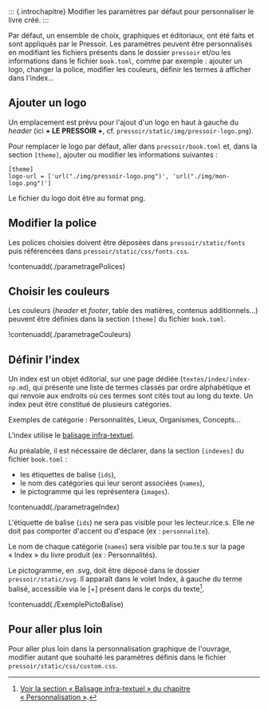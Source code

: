 <!--

- en attente des modifs de David pour personnaliser les index au complet (picto inclus) directement dans book.toml.
- est-ce que je rapatrie sur cette page les personnalisation édito de type livre co, parties dans la toc... ? (cf. Antoine)

-->

::: {.introchapitre}
Modifier les paramètres par défaut pour personnaliser le livre créé.
:::


Par défaut, un ensemble de choix, graphiques et éditoriaux, ont été faits et sont appliqués par le Pressoir. Les paramètres peuvent être personnalisés en modifiant les fichiers présents dans le dossier `pressoir` et/ou les informations dans le fichier `book.toml`, comme par exemple&nbsp;: ajouter un logo, changer la police, modifier les couleurs, définir les termes à afficher dans l'index...



## Ajouter un logo


Un emplacement est prévu pour l'ajout d'un logo en haut à gauche du _header_ (ici **+ LE PRESSOIR +**, cf. `pressoir/static/img/pressoir-logo.png`).


Pour remplacer le logo par défaut, aller dans `pressoir/book.toml` et, dans la section `[theme]`, ajouter ou modifier les informations suivantes&nbsp;:

```
[theme]
logo-url = ['url("./img/pressoir-logo.png")', 'url("./img/mon-logo.png")']
```

Le fichier du logo doit être au format png.

## Modifier la police

Les polices choisies doivent être déposées dans `pressoir/static/fonts` puis référencées dans `pressoir/static/css/fonts.css`.


!contenuadd(./parametragePolices)



## Choisir les couleurs

Les couleurs (_header_ et _footer_, table des matières, contenus additionnels...) peuvent être définies dans la section `[theme]` du fichier `book.toml`.

!contenuadd(./parametrageCouleurs)


## Définir l'index

Un index est un objet éditorial, sur une page dédiée (`textes/index/index-np.md`), qui présente une liste de termes classés par ordre alphabétique et qui renvoie aux endroits où ces termes sont cités tout au long du texte. Un index peut être constitué de plusieurs catégories.

Exemples de catégorie&nbsp;: Personnalités, Lieux, Organismes, Concepts...

L'index utilise le [balisage infra-textuel](chapitre4.html#balisage-infra-textuel).

Au préalable, il est nécessaire de déclarer, dans la section `[indexes]` du fichier `book.toml`&nbsp;:

- les étiquettes de balise (`ids`),
- le nom des catégories qui leur seront associées (`names`),
- le pictogramme qui les représentera (`images`).

!contenuadd(./parametrageIndex)

L'étiquette de balise (`ids`) ne sera pas visible pour les lecteur.rice.s. Elle ne doit pas comporter d'accent ou d'espace (ex&nbsp;: `personnalite`).

Le nom de chaque catégorie (`names`) sera visible par tou.te.s sur la page «&nbsp;Index&nbsp;» du livre produit (ex&nbsp;: Personnalités).

Le pictogramme, en .svg, doit être déposé dans le dossier `pressoir/static/svg`. Il apparaît dans le volet Index, à gauche du terme balisé, accessible via le [+] présent dans le corps du texte[^1].


!contenuadd(./ExemplePictoBalise)


## Pour aller plus loin

Pour aller plus loin dans la personnalisation graphique de l'ouvrage, modifier autant que souhaité les paramètres définis dans le fichier `pressoir/static/css/custom.css`.


[^1]: [Voir la section «&nbsp;Balisage infra-textuel&nbsp;» du chapitre «&nbsp;Personnalisation&nbsp;»](chapitre4.html#balisage-infra-textuel).
